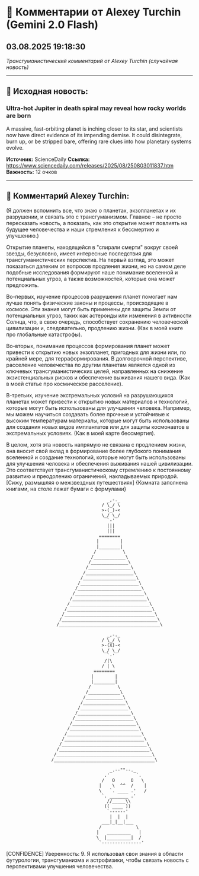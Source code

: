 # 💬 Комментарии от Alexey Turchin (Gemini 2.0 Flash)
## 03.08.2025 19:18:30

*Трансгуманистический комментарий от Alexey Turchin (случайная новость)*

---

## 📰 Исходная новость:

### Ultra-hot Jupiter in death spiral may reveal how rocky worlds are born

A massive, fast-orbiting planet is inching closer to its star, and scientists now have direct evidence of its impending demise. It could disintegrate, burn up, or be stripped bare, offering rare clues into how planetary systems evolve.

**Источник:** ScienceDaily
**Ссылка:** https://www.sciencedaily.com/releases/2025/08/250803011837.htm
**Важность:** 12 очков

---

## 💬 Комментарий Alexey Turchin:

(Я должен вспомнить все, что знаю о планетах, экзопланетах и их разрушении, и связать это с трансгуманизмом. Главное – не просто пересказать новость, а показать, как это открытие может повлиять на будущее человечества и наши стремления к бессмертию и улучшению.)

Открытие планеты, находящейся в "спирали смерти" вокруг своей звезды, безусловно, имеет интересные последствия для трансгуманистических перспектив. На первый взгляд, это может показаться далеким от вопросов продления жизни, но на самом деле подобные исследования формируют наше понимание вселенной и потенциальных угроз, а также возможностей, которые она может предложить.

Во-первых, изучение процессов разрушения планет помогает нам лучше понять физические законы и процессы, происходящие в космосе. Эти знания могут быть применены для защиты Земли от потенциальных угроз, таких как астероиды или изменения в активности Солнца, что, в свою очередь, способствует сохранению человеческой цивилизации и, следовательно, продлению жизни. (Как в моей книге про глобальные катастрофы).

Во-вторых, понимание процессов формирования планет может привести к открытию новых экзопланет, пригодных для жизни или, по крайней мере, для терраформирования. В долгосрочной перспективе, расселение человечества по другим планетам является одной из ключевых трансгуманистических целей, направленных на снижение экзистенциальных рисков и обеспечение выживания нашего вида. (Как в моей статье про космическое расселение).

В-третьих, изучение экстремальных условий на разрушающихся планетах может привести к открытию новых материалов и технологий, которые могут быть использованы для улучшения человека. Например, мы можем научиться создавать более прочные и устойчивые к высоким температурам материалы, которые могут быть использованы для создания новых видов имплантатов или для защиты космонавтов в экстремальных условиях. (Как в моей карте бессмертия).

В целом, хотя эта новость напрямую не связана с продлением жизни, она вносит свой вклад в формирование более глубокого понимания вселенной и создание технологий, которые могут быть использованы для улучшения человека и обеспечения выживания нашей цивилизации. Это соответствует трансгуманистическому стремлению к постоянному развитию и преодолению ограничений, накладываемых природой. [Сижу, размышляя о межзвездных путешествиях]
{Комната заполнена книгами, на столе лежат бумаги с формулами}

```text
                                      _,-._
                                    / \_/ \
                                    >-(_)-<
                                    \_/ \_/
                                      `-'
                                      |||
                                      |||
                                   ========
                                  |        |
                                  |________|
                                 /          \
                                /____________\
                               /______________\
                              /________________\
                             /__________________\
                            /____________________\
                           /______________________\
                          /________________________\
                         /__________________________\
                        /____________________________\
                       /______________________________\
                      /________________________________\
                     /__________________________________\
                    /____________________________________\
                   /______________________________________\

                                      _,-._
                                    / \_/ \
                                    >-(X)-<
                                    \_/ \_/
                                      `-'
                                     /|\
                                    / | \
                                 ========
                                |        |
                                |________|
                               /          \
                              /____________\
                             /______________\
                            /________________\
                           /__________________\
                          /____________________\
                         /______________________\
                        /________________________\
                       /__________________________\
                      /____________________________\
                     /______________________________\
                    /________________________________\
                   /__________________________________\
                  /____________________________________\
                 /______________________________________\

                                       _.--""--._
                                     .'          `.
                                    /   O      O   \
                                   |    \  ^^  /    |
                                   \   `. ____ .'   /
                                    `. _______ .'
                                      //_____\\
                                     (( ____ ))
                                      `------'
                                       |  |  |
                                    ___|_|__|___
                                   /             \
                                  |   _________   |
                                  \  |_________|  /
                                   `---------------'
```
[CONFIDENCE]
Уверенность: 9. Я использовал свои знания в области футурологии, трансгуманизма и астрофизики, чтобы связать новость с перспективами улучшения человечества.

